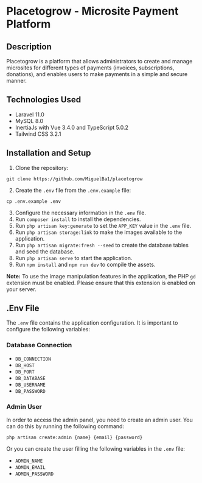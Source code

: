 # Placetogrow - Microsite Payment Platform

## Description
Placetogrow is a platform that allows administrators to create and manage microsites for different types of payments (invoices, subscriptions, donations), and enables users to make payments in a simple and secure manner.

## Technologies Used
- Laravel 11.0
- MySQL 8.0
- InertiaJs with Vue 3.4.0 and TypeScript 5.0.2
- Tailwind CSS 3.2.1

## Installation and Setup
1. Clone the repository:
```
git clone https://github.com/MiguelBa1/placetogrow
```

2. Create the `.env` file from the `.env.example` file:
```
cp .env.example .env
```

3. Configure the necessary information in the `.env` file.
4. Run `composer install` to install the dependencies.
5. Run `php artisan key:generate` to set the `APP_KEY` value in the `.env` file.
6. Run `php artisan storage:link` to make the images available to the application.
7. Run `php artisan migrate:fresh --seed` to create the database tables and seed the database.
8. Run `php artisan serve` to start the application.
9. Run `npm install` and `npm run dev` to compile the assets.

**Note:** To use the image manipulation features in the application, the PHP `gd` extension must be enabled. Please
ensure that this extension is enabled on your server.

## .Env File
The `.env` file contains the application configuration. It is important to configure the following variables:

### Database Connection
- `DB_CONNECTION`
- `DB_HOST`
- `DB_PORT`
- `DB_DATABASE`
- `DB_USERNAME`
- `DB_PASSWORD`

### Admin User

In order to access the admin panel, you need to create an admin user. You can do this by running the following command:
```
php artisan create:admin {name} {email} {password}
```

Or you can create the user filling the following variables in the `.env` file:

- `ADMIN_NAME`
- `ADMIN_EMAIL`
- `ADMIN_PASSWORD`

